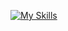 [![My Skills](https://skillicons.dev/icons?i=next,react,tailwind,typescript,prisma,express,nest)](https://skillicons.dev)
